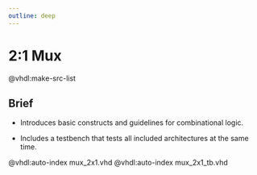 ```yaml
---
outline: deep
---
```

# 2:1 Mux

@vhdl:make-src-list

## Brief

- Introduces basic constructs and guidelines for combinational logic. 

- Includes a testbench that tests all included architectures at the same time.

@vhdl:auto-index mux_2x1.vhd
@vhdl:auto-index mux_2x1_tb.vhd